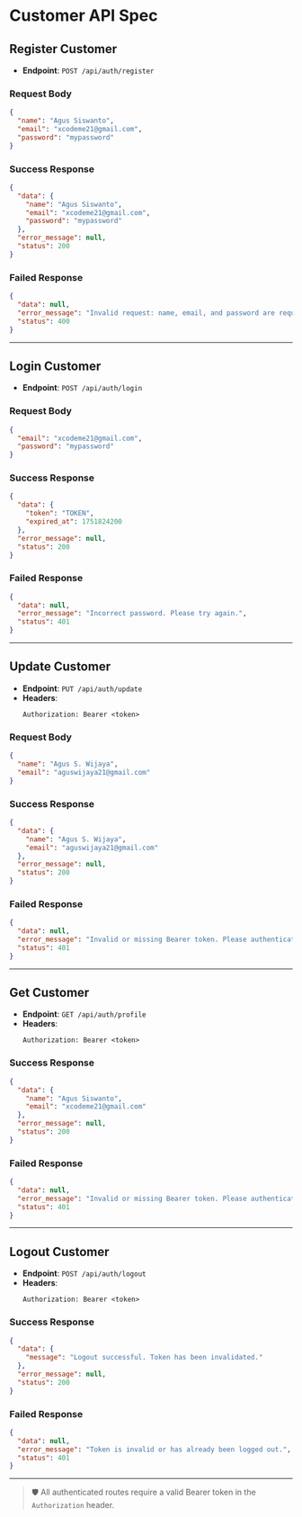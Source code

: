 
# Customer API Spec

## Register Customer

- **Endpoint**: `POST /api/auth/register`

### Request Body
```json
{
  "name": "Agus Siswanto",
  "email": "xcodeme21@gmail.com",
  "password": "mypassword"
}
```

### Success Response
```json
{
  "data": {
    "name": "Agus Siswanto",
    "email": "xcodeme21@gmail.com",
    "password": "mypassword"
  },
  "error_message": null,
  "status": 200
}
```

### Failed Response
```json
{
  "data": null,
  "error_message": "Invalid request: name, email, and password are required.",
  "status": 400
}
```

---

## Login Customer

- **Endpoint**: `POST /api/auth/login`

### Request Body
```json
{
  "email": "xcodeme21@gmail.com",
  "password": "mypassword"
}
```

### Success Response
```json
{
  "data": {
    "token": "TOKEN",
    "expired_at": 1751824200
  },
  "error_message": null,
  "status": 200
}
```

### Failed Response
```json
{
  "data": null,
  "error_message": "Incorrect password. Please try again.",
  "status": 401
}
```

---

## Update Customer

- **Endpoint**: `PUT /api/auth/update`
- **Headers**:
  ```
  Authorization: Bearer <token>
  ```

### Request Body
```json
{
  "name": "Agus S. Wijaya",
  "email": "aguswijaya21@gmail.com"
}
```

### Success Response
```json
{
  "data": {
    "name": "Agus S. Wijaya",
    "email": "aguswijaya21@gmail.com"
  },
  "error_message": null,
  "status": 200
}
```

### Failed Response
```json
{
  "data": null,
  "error_message": "Invalid or missing Bearer token. Please authenticate to update profile.",
  "status": 401
}
```

---

## Get Customer

- **Endpoint**: `GET /api/auth/profile`
- **Headers**:
  ```
  Authorization: Bearer <token>
  ```

### Success Response
```json
{
  "data": {
    "name": "Agus Siswanto",
    "email": "xcodeme21@gmail.com"
  },
  "error_message": null,
  "status": 200
}
```

### Failed Response
```json
{
  "data": null,
  "error_message": "Invalid or missing Bearer token. Please authenticate to access this resource.",
  "status": 401
}
```

---

## Logout Customer

- **Endpoint**: `POST /api/auth/logout`
- **Headers**:
  ```
  Authorization: Bearer <token>
  ```

### Success Response
```json
{
  "data": {
    "message": "Logout successful. Token has been invalidated."
  },
  "error_message": null,
  "status": 200
}
```

### Failed Response
```json
{
  "data": null,
  "error_message": "Token is invalid or has already been logged out.",
  "status": 401
}
```

---

> 🛡️ All authenticated routes require a valid Bearer token in the `Authorization` header.
